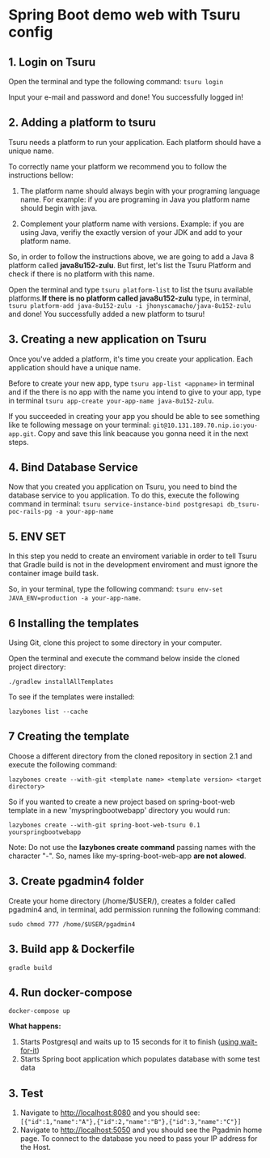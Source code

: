 # Spring Boot demo web with Tsuru config

## 1. Login on Tsuru

Open the terminal and type the following command: `tsuru login`

Input your e-mail and password and done! You successfully logged in!

## 2. Adding a platform to tsuru

Tsuru needs a platform to run your application. Each platform should have a unique name. 

To correctly name your platform we recommend you to follow the instructions bellow:

1) The platform name should always begin with your programing language name. For example: if you are programing in Java you platform name should begin with java. 

2) Complement your platform name with versions. Example: if you are using Java, verifiy the exactly version of your JDK and add to your platform name.

So, in order to follow the instructions above, we are going to add a Java 8 platform called **java8u152-zulu**. But first, let's list the Tsuru Platform and check if there is no platform with this name. 

Open the terminal and type `tsuru platform-list` to list the tsuru available platforms.**If there is no platform called java8u152-zulu** type, in terminal, `tsuru platform-add java-8u152-zulu -i jhonyscamacho/java-8u152-zulu` and done! You successfully added a new platform to tsuru!

## 3. Creating a new application on Tsuru

Once you've added a platform, it's time you create your application. Each application should have a unique name.

Before to create your new app, type `tsuru app-list <appname>` in terminal and if the there is no app with the name you intend to give to your app, type in terminal `tsuru app-create your-app-name java-8u152-zulu`.

If you succeeded in creating your app you should be able to see something like te following message on your terminal: `git@10.131.189.70.nip.io:you-app.git`. Copy and save this link beacause you gonna need it in the next steps.

## 4. Bind Database Service

Now that you created you application on Tsuru, you need to bind the database service to you application. To do this, execute the following command in terminal: `tsuru service-instance-bind postgresapi db_tsuru-poc-rails-pg -a your-app-name`

## 5. ENV SET

In this step you nedd to create an enviroment variable in order to tell Tsuru that Gradle build is not in the development enviroment and must ignore the container image build task.

So, in your terminal, type the following command: `tsuru env-set JAVA_ENV=production -a your-app-name`.

## 6 Installing the templates

Using Git, clone this project to some directory in your computer.

Open the terminal and execute the command below inside the cloned  project directory:

`./gradlew installAllTemplates`

To see if the templates were installed:

`lazybones list --cache`

## 7 Creating the template

Choose a different directory from the cloned repository in section 2.1 and execute the following command:

`lazybones create --with-git <template name> <template version> <target directory>`

So if you wanted to create a new project based on spring-boot-web template in a new 'myspringbootwebapp' directory you would run:

`lazybones create --with-git spring-boot-web-tsuru 0.1 yourspringbootwebapp`

Note: Do not use the **lazybones create command** passing names with the character "-". So, names like my-spring-boot-web-app **are not alowed**.
















## 3. Create pgadmin4 folder

Create your home directory (/home/$USER/), creates a folder called pgadmin4 and, in terminal, add permission running the following command: 

`sudo chmod 777 /home/$USER/pgadmin4`

## 3. Build app & Dockerfile

`gradle build`

## 4. Run docker-compose

`docker-compose up`

**What happens:**

1. Starts Postgresql and waits up to 15 seconds for it to finish ([using wait-for-it](https://github.com/vishnubob/wait-for-it))
2. Starts Spring boot application which populates database with some test data

## 3. Test

1. Navigate to <http://localhost:8080> and you should see: `[{"id":1,"name":"A"},{"id":2,"name":"B"},{"id":3,"name":"C"}]`
2. Navigate to <http://localhost:5050> and you should see the Pgadmin home page. To connect to the database you need to pass your IP address for the Host.
